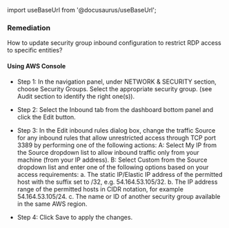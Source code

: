 import useBaseUrl from '@docusaurus/useBaseUrl';

### Remediation
How to update security group inbound configuration to restrict RDP access to specific entities?

#### Using AWS Console

- Step 1: In the navigation panel, under NETWORK & SECURITY section, choose Security Groups. Select the appropriate security group.
		(see Audit section to identify the right one(s)).

- Step 2: Select the Inbound tab from the dashboard bottom panel and click the Edit button.

- Step 3: In the Edit inbound rules dialog box, change the traffic Source for any inbound rules that allow unrestricted access through TCP port 3389 by performing one of the following actions:
	 A: Select My IP from the Source dropdown list to allow inbound traffic only from your machine (from your IP address).
	 B: Select Custom from the Source dropdown list and enter one of the following options based on your access requirements:
		a. The static IP/Elastic IP address of the permitted host with the suffix set to /32, e.g. 54.164.53.105/32.
		b. The IP address range of the permitted hosts in CIDR notation, for example 54.164.53.105/24.
		c. The name or ID of another security group available in the same AWS region.

- Step 4: Click Save to apply the changes.